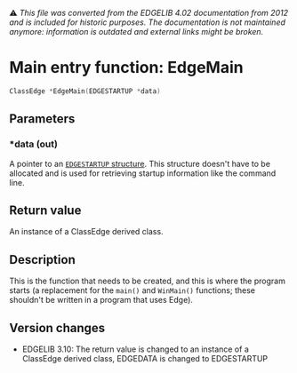 :warning: _This file was converted from the EDGELIB 4.02 documentation from 2012 and is included for historic purposes. The documentation is not maintained anymore: information is outdated and external links might be broken._

# Main entry function: EdgeMain


```c++
ClassEdge *EdgeMain(EDGESTARTUP *data)
```

## Parameters
### *data (out)
A pointer to an [`EDGESTARTUP` structure](ecd_edgestartup.md). This structure doesn't have to be allocated and is used for retrieving startup information like the command line.

## Return value
An instance of a ClassEdge derived class.

## Description
This is the function that needs to be created, and this is where the program starts (a replacement for the `main()` and `WinMain()` functions; these shouldn't be written in a program that uses Edge).

## Version changes
- EDGELIB 3.10: The return value is changed to an instance of a ClassEdge derived class, EDGEDATA is changed to EDGESTARTUP

